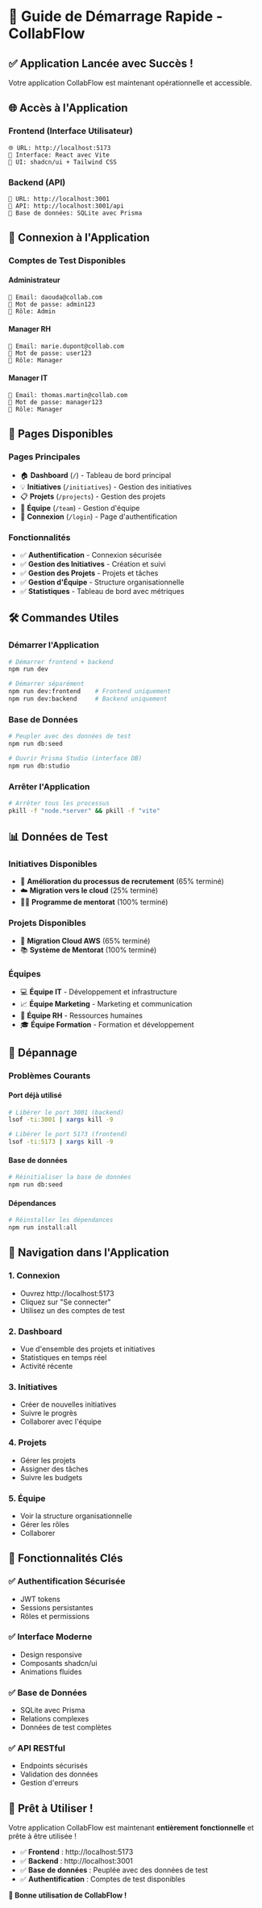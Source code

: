 # 🚀 Guide de Démarrage Rapide - CollabFlow

## ✅ **Application Lancée avec Succès !**

Votre application CollabFlow est maintenant opérationnelle et accessible.

## 🌐 **Accès à l'Application**

### **Frontend (Interface Utilisateur)**
```
🌐 URL: http://localhost:5173
📱 Interface: React avec Vite
🎨 UI: shadcn/ui + Tailwind CSS
```

### **Backend (API)**
```
🔗 URL: http://localhost:3001
📡 API: http://localhost:3001/api
💾 Base de données: SQLite avec Prisma
```

## 🔐 **Connexion à l'Application**

### **Comptes de Test Disponibles**

#### **Administrateur**
```
📧 Email: daouda@collab.com
🔑 Mot de passe: admin123
👤 Rôle: Admin
```

#### **Manager RH**
```
📧 Email: marie.dupont@collab.com
🔑 Mot de passe: user123
👤 Rôle: Manager
```

#### **Manager IT**
```
📧 Email: thomas.martin@collab.com
🔑 Mot de passe: manager123
👤 Rôle: Manager
```

## 📱 **Pages Disponibles**

### **Pages Principales**
- 🏠 **Dashboard** (`/`) - Tableau de bord principal
- 💡 **Initiatives** (`/initiatives`) - Gestion des initiatives
- 📋 **Projets** (`/projects`) - Gestion des projets
- 👥 **Équipe** (`/team`) - Gestion d'équipe
- 🔐 **Connexion** (`/login`) - Page d'authentification

### **Fonctionnalités**
- ✅ **Authentification** - Connexion sécurisée
- ✅ **Gestion des Initiatives** - Création et suivi
- ✅ **Gestion des Projets** - Projets et tâches
- ✅ **Gestion d'Équipe** - Structure organisationnelle
- ✅ **Statistiques** - Tableau de bord avec métriques

## 🛠️ **Commandes Utiles**

### **Démarrer l'Application**
```bash
# Démarrer frontend + backend
npm run dev

# Démarrer séparément
npm run dev:frontend    # Frontend uniquement
npm run dev:backend     # Backend uniquement
```

### **Base de Données**
```bash
# Peupler avec des données de test
npm run db:seed

# Ouvrir Prisma Studio (interface DB)
npm run db:studio
```

### **Arrêter l'Application**
```bash
# Arrêter tous les processus
pkill -f "node.*server" && pkill -f "vite"
```

## 📊 **Données de Test**

### **Initiatives Disponibles**
- 🎯 **Amélioration du processus de recrutement** (65% terminé)
- ☁️ **Migration vers le cloud** (25% terminé)
- 👨‍🏫 **Programme de mentorat** (100% terminé)

### **Projets Disponibles**
- 🚀 **Migration Cloud AWS** (65% terminé)
- 📚 **Système de Mentorat** (100% terminé)

### **Équipes**
- 💻 **Équipe IT** - Développement et infrastructure
- 📈 **Équipe Marketing** - Marketing et communication
- 👥 **Équipe RH** - Ressources humaines
- 🎓 **Équipe Formation** - Formation et développement

## 🔧 **Dépannage**

### **Problèmes Courants**

#### **Port déjà utilisé**
```bash
# Libérer le port 3001 (backend)
lsof -ti:3001 | xargs kill -9

# Libérer le port 5173 (frontend)
lsof -ti:5173 | xargs kill -9
```

#### **Base de données**
```bash
# Réinitialiser la base de données
npm run db:seed
```

#### **Dépendances**
```bash
# Réinstaller les dépendances
npm run install:all
```

## 📱 **Navigation dans l'Application**

### **1. Connexion**
- Ouvrez http://localhost:5173
- Cliquez sur "Se connecter"
- Utilisez un des comptes de test

### **2. Dashboard**
- Vue d'ensemble des projets et initiatives
- Statistiques en temps réel
- Activité récente

### **3. Initiatives**
- Créer de nouvelles initiatives
- Suivre le progrès
- Collaborer avec l'équipe

### **4. Projets**
- Gérer les projets
- Assigner des tâches
- Suivre les budgets

### **5. Équipe**
- Voir la structure organisationnelle
- Gérer les rôles
- Collaborer

## 🎯 **Fonctionnalités Clés**

### **✅ Authentification Sécurisée**
- JWT tokens
- Sessions persistantes
- Rôles et permissions

### **✅ Interface Moderne**
- Design responsive
- Composants shadcn/ui
- Animations fluides

### **✅ Base de Données**
- SQLite avec Prisma
- Relations complexes
- Données de test complètes

### **✅ API RESTful**
- Endpoints sécurisés
- Validation des données
- Gestion d'erreurs

## 🎉 **Prêt à Utiliser !**

Votre application CollabFlow est maintenant **entièrement fonctionnelle** et prête à être utilisée !

- ✅ **Frontend** : http://localhost:5173
- ✅ **Backend** : http://localhost:3001
- ✅ **Base de données** : Peuplée avec des données de test
- ✅ **Authentification** : Comptes de test disponibles

**🚀 Bonne utilisation de CollabFlow !**
